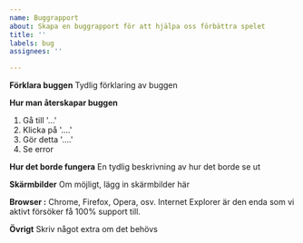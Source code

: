 ```yaml
---
name: Buggrapport
about: Skapa en buggrapport för att hjälpa oss förbättra spelet
title: ''
labels: bug
assignees: ''

---
```


**Förklara buggen**
Tydlig förklaring av buggen

**Hur man återskapar buggen**
1. Gå till '...'
2. Klicka på '....'
3. Gör detta '....'
4. Se error

**Hur det borde fungera**
En tydlig beskrivning av hur det borde se ut

**Skärmbilder**
Om möjligt, lägg in skärmbilder här

**Browser :**
Chrome, Firefox, Opera, osv. Internet Explorer är den enda som vi aktivt försöker få 100% support till.

**Övrigt**
Skriv något extra om det behövs
